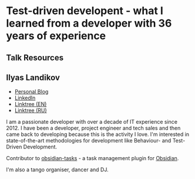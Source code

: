 # Test-driven developent - what I learned from a developer with 36 years of experience

## Talk Resources


## Ilyas Landikov<!-- include: IlyasLandikov.md -->

* [Personal Blog](https://ilyas.life/)
* [LinkedIn](https://linkedin.com/ilandikov)
* [Linktree (EN)](https://linktr.ee/ilandikov)
* [Linktree (RU)](https://linktr.ee/etoilyas)

I am a passionate developer with over a decade of IT experience since 2012. I have been a developer, project engineer and tech sales and then came back to developing because this is the activity I love. I'm interested in state-of-the-art methodologies for development like Behaviour- and Test-Driven Development.

Contributor to [obsidian-tasks](https://github.com/obsidian-tasks-group/obsidian-tasks) - a task management plugin for [Obsidian](https://obsidian.md).

I'm also a tango organiser, dancer and DJ.<!-- endInclude -->

